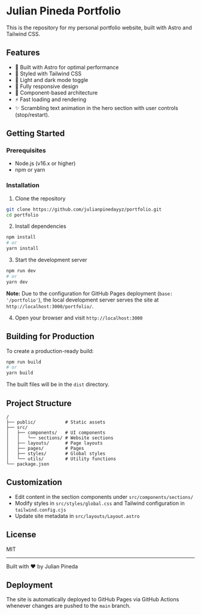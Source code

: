 # Julian Pineda Portfolio

This is the repository for my personal portfolio website, built with Astro and Tailwind CSS.

## Features

- 🚀 Built with Astro for optimal performance
- 🎨 Styled with Tailwind CSS
- 🌙 Light and dark mode toggle
- 📱 Fully responsive design
- 🧩 Component-based architecture
- ⚡ Fast loading and rendering
- ✨ Scrambling text animation in the hero section with user controls (stop/restart).

## Getting Started

### Prerequisites

- Node.js (v16.x or higher)
- npm or yarn

### Installation

1. Clone the repository

```bash
git clone https://github.com/julianpinedayyz/portfolio.git
cd portfolio
```

2. Install dependencies

```bash
npm install
# or
yarn install
```

3. Start the development server

```bash
npm run dev
# or
yarn dev
```

**Note:** Due to the configuration for GitHub Pages deployment (`base: '/portfolio'`), the local development server serves the site at `http://localhost:3000/portfolio/`.

4. Open your browser and visit `http://localhost:3000`

## Building for Production

To create a production-ready build:

```bash
npm run build
# or
yarn build
```

The built files will be in the `dist` directory.

## Project Structure

```
/
├── public/           # Static assets
├── src/
│   ├── components/   # UI components
│   │   └── sections/ # Website sections
│   ├── layouts/      # Page layouts
│   ├── pages/        # Pages
│   ├── styles/       # Global styles
│   └── utils/        # Utility functions
└── package.json
```

## Customization

- Edit content in the section components under `src/components/sections/`
- Modify styles in `src/styles/global.css` and Tailwind configuration in `tailwind.config.cjs`
- Update site metadata in `src/layouts/Layout.astro`

## License

MIT

---

Built with ♥ by Julian Pineda

## Deployment

The site is automatically deployed to GitHub Pages via GitHub Actions whenever changes are pushed to the `main` branch.